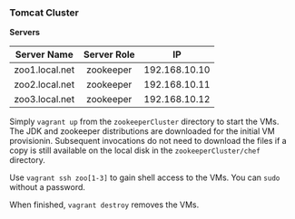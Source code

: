 ### Tomcat Cluster

**Servers**

|       Server Name      |    Server Role   |       IP      |
|:----------------------:|:----------------:|:-------------:|
|     zoo1.local.net     |    zookeeper     | 192.168.10.10 |
|     zoo2.local.net     |    zookeeper     | 192.168.10.11 |
|     zoo3.local.net     |    zookeeper     | 192.168.10.12 |


Simply `vagrant up` from the `zookeeperCluster` directory to start the VMs.  The JDK and zookeeper distributions are downloaded for the initial VM provisionin.  Subsequent invocations do not need to download the files if a copy is still available on the local disk in the `zookeeperCluster/chef` directory.
	
Use `vagrant ssh zoo[1-3]` to gain shell access to the VMs.  You can `sudo` without a password.

When finished, `vagrant destroy` removes the VMs. 

